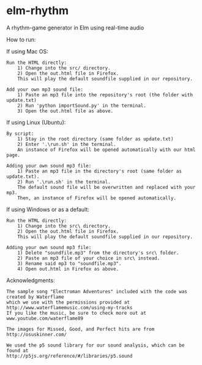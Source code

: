 # elm-rhythm
A rhythm-game generator in Elm using real-time audio

How to run:

If using Mac OS:

	Run the HTML directly:
		1) Change into the src/ directory.
		2) Open the out.html file in Firefox.
		This will play the default soundfile supplied in our repository.

	Add your own mp3 sound file:
		1) Paste an mp3 file into the repository's root (the folder with update.txt)
		2) Run 'python importSound.py' in the terminal.
		3) Open the out.html file as above.


If using Linux (Ubuntu):

	By script:
		1) Stay in the root directory (same folder as update.txt)
		2) Enter '.\run.sh' in the terminal.
		An instance of Firefox will be opened automatically with our html page.

	Adding your own sound mp3 file:
		1) Paste an mp3 file in the directory's root (same folder as update.txt).
		2) Run '.\run.sh' in the terminal.
		The default sound file will be overwritten and replaced with your mp3.
		Then, an instance of Firefox will be opened automatically.


If using Windows or as a default:

	Run the HTML directly:
		1) Change into the src\ directory.
		2) Open the out.html file in Firefox.
		This will play the default soundfile supplied in our repository.

	Adding your own sound mp3 file:
		1) Delete "soundfile.mp3" from the directory's src\ folder.
		2) Paste an mp3 file of your choice in src\ instead.
		3) Rename said mp3 to "soundfile.mp3".
		4) Open out.html in Firefox as above.

Acknowledgments:

	The sample song "Electroman Adventures" included with the code was created by Waterflame
	which we use with the permissions provided at http://www.waterflamemusic.com/using-my-tracks
	If you like the music, be sure to check more out at www.youtube.com/waterflame89

	The images for Missed, Good, and Perfect hits are from http://osuskinner.com/

	We used the p5 sound library for our sound analysis, which can be found at
	http://p5js.org/reference/#/libraries/p5.sound